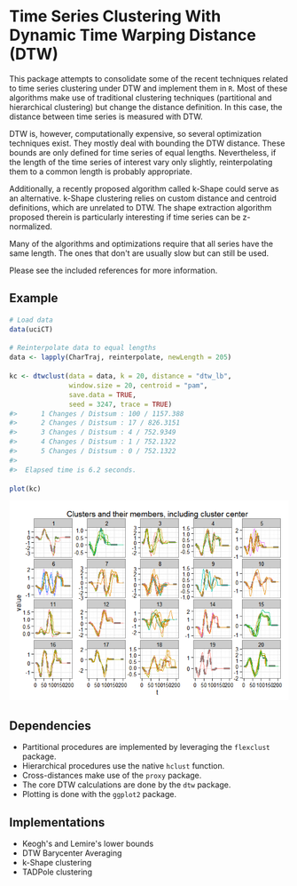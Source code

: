 <!-- README.md is generated from README.Rmd. Please edit that file -->
Time Series Clustering With Dynamic Time Warping Distance (DTW)
===============================================================

This package attempts to consolidate some of the recent techniques related to time series clustering under DTW and implement them in `R`. Most of these algorithms make use of traditional clustering techniques (partitional and hierarchical clustering) but change the distance definition. In this case, the distance between time series is measured with DTW.

DTW is, however, computationally expensive, so several optimization techniques exist. They mostly deal with bounding the DTW distance. These bounds are only defined for time series of equal lengths. Nevertheless, if the length of the time series of interest vary only slightly, reinterpolating them to a common length is probably appropriate.

Additionally, a recently proposed algorithm called k-Shape could serve as an alternative. k-Shape clustering relies on custom distance and centroid definitions, which are unrelated to DTW. The shape extraction algorithm proposed therein is particularly interesting if time series can be z-normalized.

Many of the algorithms and optimizations require that all series have the same length. The ones that don't are usually slow but can still be used.

Please see the included references for more information.

Example
-------

``` r
# Load data
data(uciCT)

# Reinterpolate data to equal lengths
data <- lapply(CharTraj, reinterpolate, newLength = 205)

kc <- dtwclust(data = data, k = 20, distance = "dtw_lb",
               window.size = 20, centroid = "pam",
               save.data = TRUE,
               seed = 3247, trace = TRUE)
#>      1 Changes / Distsum : 100 / 1157.388 
#>      2 Changes / Distsum : 17 / 826.3151 
#>      3 Changes / Distsum : 4 / 752.9349 
#>      4 Changes / Distsum : 1 / 752.1322 
#>      5 Changes / Distsum : 0 / 752.1322 
#> 
#>  Elapsed time is 6.2 seconds.

plot(kc)
```

![](README-example-1.png)

Dependencies
------------

-   Partitional procedures are implemented by leveraging the `flexclust` package.
-   Hierarchical procedures use the native `hclust` function.
-   Cross-distances make use of the `proxy` package.
-   The core DTW calculations are done by the `dtw` package.
-   Plotting is done with the `ggplot2` package.

Implementations
---------------

-   Keogh's and Lemire's lower bounds
-   DTW Barycenter Averaging
-   k-Shape clustering
-   TADPole clustering

